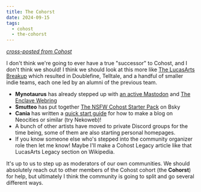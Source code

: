 ```yaml
---
title: The Cohorst
date: 2024-09-15
tags:
  - cohost
  - the-cohorst
---
```


_[cross-posted from Cohost](https://cohost.org/nycki/post/7735017-the-cohorst)_

I don't think we're going to ever have a true "successor" to Cohost, and I don't think we should! I think we should look at this more like [The LucasArts Breakup](https://en.wikipedia.org/wiki/Lucasfilm_Games#Legacy) which resulted in Doublefine, Telltale, and a handful of smaller indie teams, each one led by an alumni of the previous team.

- **Mynotaurus** has already stepped up with [an active Mastodon](https://floofy.tech/@mynotaurus) and [The Enclave Webring](https://zatzhing.me/webring)
- **Smutteo** has put together [The NSFW Cohost Starter Pack](https://bsky.app/profile/smutteo.bsky.social/post/3l3qzrrkd622p) on Bsky
- **Cania** has written a [quick start guide](https://cania.neocities.org/blog/how-to-use-publii-to-make-a-blog-on-neocities-without-writing-html-and-minimal-css) for how to make a blog on Neocities or similar (try Nekoweb)!
- A bunch of other artists have moved to private Discord groups for the time being, some of them are also starting personal homepages.
- If you know someone else who's stepped into the community organizer role then let me know! Maybe I'll make a Cohost Legacy article like that LucasArts Legacy section on Wikipedia.

It's up to us to step up as moderators of our own communities. We should absolutely reach out to other members of the Cohost cohort (the **Cohorst**) for help, but ultimately I think the community is going to split and go several different ways.
